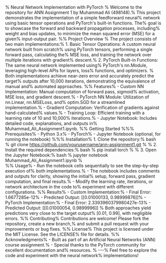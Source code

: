% Neural Network Implementation with PyTorch
% Welcome to the repository for ANN Assignment 1 by Muhammad Ali (498148).% This project demonstrates the implementation of a simple feedforward neural% network using basic tensor operations and PyTorch's built-in functions. The% goal is to showcase the forward and backward propagation processes, including% weight and bias updates, to minimize the mean squared error (MSE) for a given% input-output pair.
%% Project Overview
% The project consists of two main implementations:% 1. Basic Tensor Operations: A custom neural network built from scratch%    using PyTorch tensors, performing a single forward pass, calculating the%    MSE loss, and training the network over multiple iterations with gradient%    descent.% 2. PyTorch Built-in Functions: The same neural network implemented using%    PyTorch's nn.Module, leveraging high-level APIs for layers, loss%    functions, and optimizers.
% Both implementations achieve near-zero error and accurately predict the target% outputs after 10,000 iterations, demonstrating the equivalence of manual and% automated approaches.
%% Features% - Custom NN Implementation: Manual computation of forward pass, sigmoid%   activation, MSE loss, and gradient descent.% - PyTorch NN Module: Utilization of nn.Linear, nn.MSELoss, and%   optim.SGD for a streamlined implementation.% - Gradient Computation: Verification of gradients against hand-calculated%   values.% - Training Loop: Efficient training with a learning rate of 10 and 10,000%   iterations.% - Jupyter Notebook: Includes detailed code, explanations, and outputs in%   Muhammad_Ali_Assignment1.ipynb.
%% Getting Started
%%% Prerequisites% - Python 3.x% - PyTorch% - Jupyter Notebook (optional, for running the notebook)
%%% Installation% 1. Clone the repository:%    bash %    git clone https://github.com/yourusername/ann-assignment1.git %    % 2. Install the required dependencies:%    bash %    pip install torch %    % 3. Open the Jupyter Notebook:%    bash %    jupyter notebook Muhammad_Ali_Assignment1.ipynb %    
%% Usage% - Run the notebook cells sequentially to see the step-by-step execution of%   both implementations.% - The notebook includes comments and outputs for clarity, showing the initial%   setup, forward pass, gradient computation, and final results.% - Modify the learning rate, iterations, or network architecture in the code to%   experiment with different configurations.
%% Results% - Custom Implementation:%   - Final Error: 1.6677285e-12%   - Predicted Output: [[0.01000133, 0.98999876]]% - PyTorch Implementation:%   - Final Error: 2.3393960379980427e-13%   - Predicted Output: [[0.01000054, 0.9899996]]
% Both approaches yield predictions very close to the target output% [0.01, 0.99], with negligible errors.
%% Contributing% Contributions are welcome! Please fork the repository, create a new branch,% and submit a pull request with your improvements or bug fixes.
%% License% This project is licensed under the MIT License. See the LICENSE% file for details.
%% Acknowledgments% - Built as part of an Artificial Neural Networks (ANN) course assignment.% - Special thanks to the PyTorch community for excellent documentation and%   resources.
% ---% Feel free to explore the code and experiment with the neural network% implementations!
